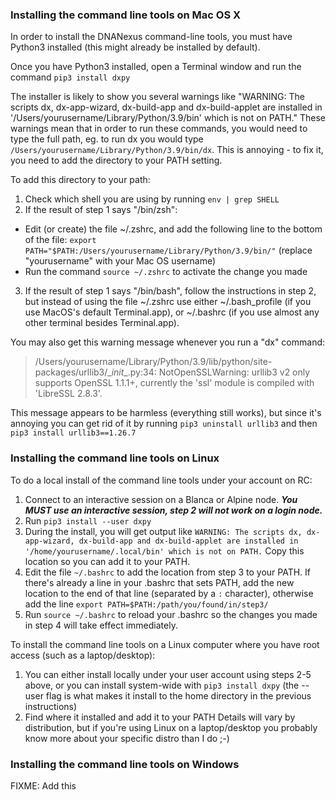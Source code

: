 ### Installing the command line tools on Mac OS X

In order to install the DNANexus command-line tools, you must have Python3 installed (this might already be installed by default).

Once you have Python3 installed, open a Terminal window and run the command `pip3 install dxpy`

The installer is likely to show you several warnings like "WARNING: The scripts dx, dx-app-wizard, dx-build-app and dx-build-applet are installed in '/Users/yourusername/Library/Python/3.9/bin' which is not on PATH." These warnings mean that in order to run these commands, you would need to type the full path, eg. to run dx you would type `/Users/yourusername/Library/Python/3.9/bin/dx`. This is annoying - to fix it, you need to add the directory to your PATH setting.

To add this directory to your path:
1. Check which shell you are using by running `env | grep SHELL`
2. If the result of step 1 says "/bin/zsh":
  * Edit (or create) the file ~/.zshrc, and add the following line to the bottom of the file:
        `export PATH="$PATH:/Users/yourusername/Library/Python/3.9/bin/"`
        (replace "yourusername" with your Mac OS username)
  * Run the command `source ~/.zshrc` to activate the change you made
3. If the result of step 1 says "/bin/bash", follow the instructions in step 2, but instead of using the file ~/.zshrc use either ~/.bash_profile (if you use MacOS's default Terminal.app), or ~/.bashrc (if you use almost any other terminal besides Terminal.app).

You may also get this warning message whenever you run a "dx" command:
> /Users/yourusername/Library/Python/3.9/lib/python/site-packages/urllib3/\__init__.py:34: NotOpenSSLWarning: urllib3 v2 only supports OpenSSL 1.1.1+, currently the 'ssl' module is compiled with 'LibreSSL 2.8.3'.

This message appears to be harmless (everything still works), but since it's annoying you can get rid of it by running `pip3 uninstall urllib3` and then `pip3 install urllib3==1.26.7`

### Installing the command line tools on Linux

To do a local install of the command line tools under your account on RC:
1. Connect to an interactive session on a Blanca or Alpine node. ***You MUST use an interactive session, step 2 will not work on a login node.***
2. Run `pip3 install --user dxpy`
3. During the install, you will get output like `WARNING: The scripts dx, dx-app-wizard, dx-build-app and dx-build-applet are installed in '/home/yourusername/.local/bin' which is not on PATH.` Copy this location so you can add it to your PATH.
4. Edit the file `~/.bashrc` to add the location from step 3 to your PATH. If there's already a line in your .bashrc that sets PATH, add the new location to the end of that line (separated by a `:` character), otherwise add the line `export PATH=$PATH:/path/you/found/in/step3/`
5. Run `source ~/.bashrc` to reload your .bashrc so the changes you made in step 4 will take effect immediately.

To install the command line tools on a Linux computer where you have root access (such as a laptop/desktop):
1. You can either install locally under your user account using steps 2-5 above, or you can install system-wide with `pip3 install dxpy` (the --user flag is what makes it install to the home directory in the previous instructions)
2. Find where it installed and add it to your PATH
Details will vary by distribution, but if you're using Linux on a laptop/desktop you probably know more about your specific distro than I do ;-)

### Installing the command line tools on Windows

FIXME: Add this
